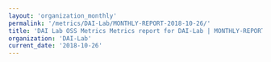 ```yaml
---
layout: 'organization_monthly'
permalink: '/metrics/DAI-Lab/MONTHLY-REPORT-2018-10-26/'
title: 'DAI Lab OSS Metrics Metrics report for DAI-Lab | MONTHLY-REPORT-2018-10-26'
organization: 'DAI-Lab'
current_date: '2018-10-26'
---
```

